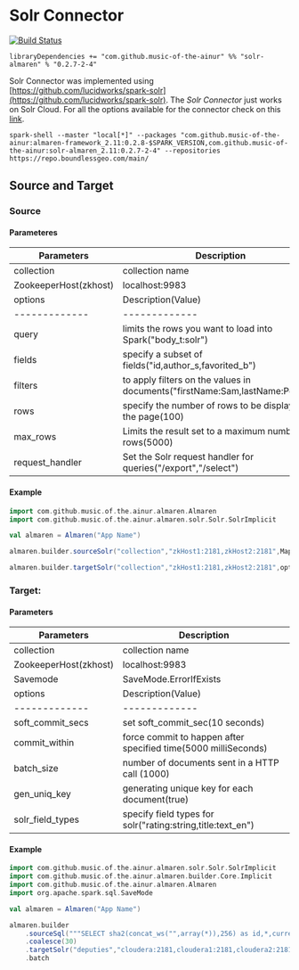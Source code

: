# Solr Connector

[![Build Status](https://travis-ci.com/music-of-the-ainur/solr.almaren.svg?branch=master)](https://travis-ci.com/music-of-the-ainur/solr.almaren)

```
libraryDependencies += "com.github.music-of-the-ainur" %% "solr-almaren" % "0.2.7-2-4"
```

Solr Connector was implemented using [https://github.com/lucidworks/spark-solr](https://github.com/lucidworks/spark-solr). The *Solr Connector* just works on Solr Cloud.
For all the options available for the connector check on this [link](https://github.com/lucidworks/spark-solr#configuration-and-tuning).

```
spark-shell --master "local[*]" --packages "com.github.music-of-the-ainur:almaren-framework_2.11:0.2.8-$SPARK_VERSION,com.github.music-of-the-ainur:solr-almaren_2.11:0.2.7-2-4" --repositories https://repo.boundlessgeo.com/main/
```


## Source and Target

### Source 
#### Parameteres

| Parameters | Description             |
|------------|-------------------------|
| collection          | collection name       |
| ZookeeperHost(zkhost)  | localhost:9983                   |
| options    |  Description(Value)|
|-------------| -------------|
| query     |   limits the rows you want to load into Spark("body_t:solr")        |
| fields   | specify a subset of fields("id,author_s,favorited_b")  |
| filters | to apply filters on the values in documents("firstName:Sam,lastName:Powell")                |
| rows      |   specify the number of rows to be displayed on the page(100)              |
| max_rows   |          Limits the result set to a maximum number of rows(5000)    |
|request_handler | Set the Solr request handler for queries("/export","/select")|
#### Example


```scala
import com.github.music.of.the.ainur.almaren.Almaren
import com.github.music.of.the.ainur.almaren.solr.Solr.SolrImplicit

val almaren = Almaren("App Name")

almaren.builder.sourceSolr("collection","zkHost1:2181,zkHost2:2181",Map("field_names" -> "first_name,last_name","rows" -> 100))

almaren.builder.targetSolr("collection","zkHost1:2181,zkHost2:2181",options)

```



### Target:
#### Parameters

| Parameters | Description             |
|------------|-------------------------|
| collection          | collection name       |
| ZookeeperHost(zkhost)  | localhost:9983                   |
|Savemode| SaveMode.ErrorIfExists |
| options    |  Description(Value)|
|-------------| -------------|
| soft_commit_secs      |  set soft_commit_sec(10 seconds)         |
| commit_within   | force commit to happen after specified time(5000 milliSeconds)  |
| batch_size | number of documents sent in a HTTP call (1000)                  |
| gen_uniq_key      |  generating unique key for each document(true)               |
| solr_field_types   | specify field types for solr("rating:string,title:text_en")               |

#### Example

```scala
import com.github.music.of.the.ainur.almaren.solr.Solr.SolrImplicit
import com.github.music.of.the.ainur.almaren.builder.Core.Implicit
import com.github.music.of.the.ainur.almaren.Almaren
import org.apache.spark.sql.SaveMode

val almaren = Almaren("App Name")

almaren.builder
    .sourceSql("""SELECT sha2(concat_ws("",array(*)),256) as id,*,current_timestamp from deputies""")
    .coalesce(30)
    .targetSolr("deputies","cloudera:2181,cloudera1:2181,cloudera2:2181/solr",Map("batch_size" -> "100000","commit_within" -> "10000"),SaveMode.Overwrite)
    .batch
```

